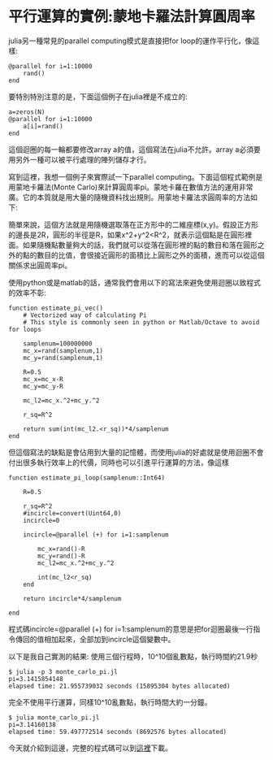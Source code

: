 # 平行運算的實例:蒙地卡羅法計算圓周率 

julia另一種常見的parallel computing模式是直接把for loop的運作平行化，像這樣:

```
@parallel for i=1:10000
	rand()
end
```

要特別特別注意的是，下面這個例子在julia裡是不成立的:

```
a=zeros(N)
@parallel for i=1:10000
	a[i]=rand()
end
```
這個迴圈的每一輪都要修改array a的值，這個寫法在julia不允許。array a必須要用另外一種可以被平行處理的陣列儲存才行。

寫到這裡，我想一個例子來實際試一下parallel computing。下面這個程式範例是用蒙地卡羅法(Monte Carlo)來計算圓周率pi。蒙地卡羅在數值方法的運用非常廣。它的本質就是用大量的隨機資料找出規則。用蒙地卡羅法求圓周率的方法如下:


簡單來說，這個方法就是用隨機選取落在正方形中的二維座標(x,y)。假設正方形的邊長是2R，圓形的半徑是R，如果x^2+y^2<R^2，就表示這個點是在圓形裡面。如果隨機點數量夠大的話，我們就可以從落在圓形裡的點的數目和落在圓形之外的點的數目的比值，會很接近圓形的面積比上圓形之外的面積，進而可以從這個關係求出圓周率pi。


使用python或是matlab的話，通常我們會用以下的寫法來避免使用迴圈以致程式的效率不彰:

```
function estimate_pi_vec()
	# Vectorized way of calculating Pi
	# This style is commonly seen in python or Matlab/Octave to avoid for loops

	samplenum=100000000
	mc_x=rand(samplenum,1)
	mc_y=rand(samplenum,1)

	R=0.5
	mc_x=mc_x-R
	mc_y=mc_y-R

	mc_l2=mc_x.^2+mc_y.^2

	r_sq=R^2

	return sum(int(mc_l2.<r_sq))*4/samplenum
end
```

但這個寫法的缺點是會佔用到大量的記憶體，而使用julia的好處就是使用迴圈不會付出很多執行效率上的代價，同時也可以引進平行運算的方法，像這樣

```
function estimate_pi_loop(samplenum::Int64)
	
	R=0.5

	r_sq=R^2
	#incircle=convert(Uint64,0)
	incircle=0

	incircle=@parallel (+) for i=1:samplenum

		mc_x=rand()-R
		mc_y=rand()-R
		mc_l2=mc_x.^2+mc_y.^2

		int(mc_l2<r_sq)
	end

	return incircle*4/samplenum

end
```

程式碼incircle=@parallel (+) for i=1:samplenum的意思是把for迴圈最後一行指令傳回的值相加起來，全部加到incircle這個變數中。



以下是我自己實測的結果:
使用三個行程時，10^10個亂數點，執行時間約21.9秒

```
$ julia -p 3 monte_carlo_pi.jl 
pi=3.1415854148
elapsed time: 21.955739032 seconds (15895304 bytes allocated)
```

完全不使用平行運算，同樣10^10亂數點，執行時間大約一分鐘。

```
$ julia monte_carlo_pi.jl 
pi=3.14160138
elapsed time: 59.497772514 seconds (8692576 bytes allocated)
```

今天就介紹到這邊，完整的程式碼可以到[這裡](https://gist.github.com/kanhua/b0f47473bfde7dbca7fc)下載。




